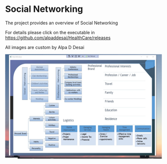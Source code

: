 # Social Networking

The project provides an overview of Social Networking 

For details please click on the executable in https://github.com/alpaddesai/HealthCare/releases

All images are custom by Alpa D Desai

![image](SocialNetworking.png)
